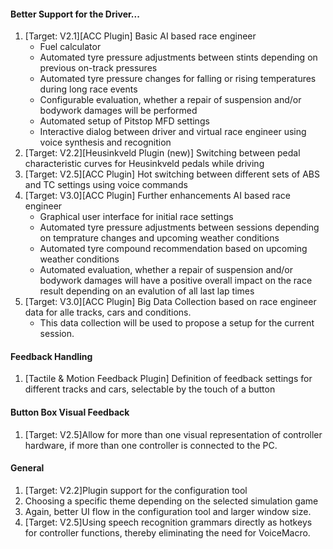 #### Better Support for the Driver...
  1. [Target: V2.1][ACC Plugin] Basic AI based race engineer
     - Fuel calculator
     - Automated tyre pressure adjustments between stints depending on previous on-track pressures
	 - Automated tyre pressure changes for falling or rising temperatures during long race events
     - Configurable evaluation, whether a repair of suspension and/or bodywork damages will be performed
	 - Automated setup of Pitstop MFD settings
	 - Interactive dialog between driver and virtual race engineer using voice synthesis and recognition
  2. [Target: V2.2][Heusinkveld Plugin (new)] Switching between pedal characteristic curves for Heusinkveld pedals while driving
  3. [Target: V2.5][ACC Plugin] Hot switching between different sets of ABS and TC settings using voice commands
  4. [Target: V3.0][ACC Plugin] Further enhancements AI based race engineer
	 - Graphical user interface for initial race settings
     - Automated tyre pressure adjustments between sessions depending on temprature changes and upcoming weather conditions
	 - Automated tyre compound recommendation based on upcoming weather conditions
     - Automated evaluation, whether a repair of suspension and/or bodywork damages will have a positive overall impact on the race result depending on an evalution of all last lap times 
  5. [Target: V3.0][ACC Plugin] Big Data Collection based on race engineer data for alle tracks, cars and conditions.
	 - This data collection will be used to propose a setup for the current session.
  
#### Feedback Handling
  1. [Tactile & Motion Feedback Plugin] Definition of feedback settings for different tracks and cars, selectable by the touch of a button
  
#### Button Box Visual Feedback
  1. [Target: V2.5]Allow for more than one visual representation of controller hardware, if more than one controller is connected to the PC.
  
#### General
  1. [Target: V2.2]Plugin support for the configuration tool
  2. Choosing a specific theme depending on the selected simulation game
  3. Again, better UI flow in the configuration tool and larger window size.
  4. [Target: V2.5]Using speech recognition grammars directly as hotkeys for controller functions, thereby eliminating the need for VoiceMacro.